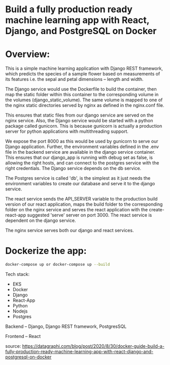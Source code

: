 # Build a fully production ready machine learning app with React, Django, and PostgreSQL on Docker

# Overview: 

This is a simple machine learning application with Django REST framework, which predicts the species of a sample flower based on measurements of its features i.e. the sepal and petal dimensions – length and width.

The Django service would use the Dockerfile to build the container, then map the static folder within this container to the corresponding volume in the volumes (django_static_volume). The same volume is mapped to one of the nginx static directories served by nginx as defined in the nginx.conf file. 

This ensures that static files from our django service are served on the nginx service. Also, the Django service would be started with a python package called gunicorn. This is because gunicorn is actually a production server for python applications with multithreading support. 

We expose the port 8000 as this would be used by gunicorn to serve our Django application. Further, the environment variables defined in the .env file in the backend service are available in the django service container. This ensures that our django_app is running with debug set as false, is allowing the right hosts, and can connect to the postgres service with the right credentials.  The Django service depends on the db service. 

The Postgres service is called 'db',  is the simplest as it just needs the environment variables to create our database and serve it to the django service. 

The react service sends the API_SERVER variable to the production build version of our react application, maps the build folder to the corresponding folder on the nginx service and serves the react application with the create-react-app suggested 'serve' server on port 3000. The react service is dependent on the django service. 

The nginx service serves both our django and react services. 

# Dockerize the app:
```bash
docker-compose up or docker-compose up --build
```

Tech stack:
 - EKS
 - Docker
 - Django
 - React-App
 - Python
 - Nodejs
 - Postgres

Backend – Django, Django REST framework, PostgresSQL

Frontend – React 

source: https://datagraphi.com/blog/post/2020/8/30/docker-guide-build-a-fully-production-ready-machine-learning-app-with-react-django-and-postgresql-on-docker
